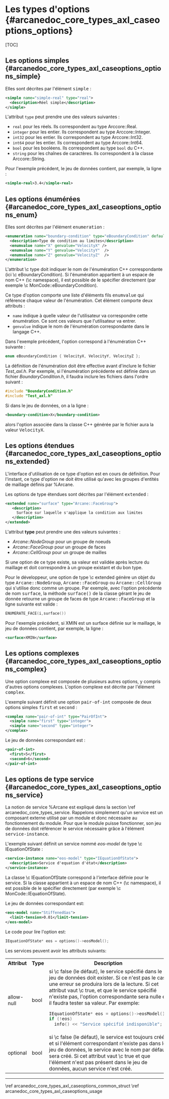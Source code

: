 ﻿# Les types d'options {#arcanedoc_core_types_axl_caseoptions_options}

[TOC]

## Les options simples {#arcanedoc_core_types_axl_caseoptions_options_simple}

Elles sont décrites par l'élément <tt>simple</tt> :

```xml
<simple name="simple-real" type="real">
  <description>Réel simple</description>
</simple>
```

L'attribut `type` peut prendre une des valeurs suivantes :
- `real` pour les réels. Ils correspondent au type Arccore::Real.
- `integer` pour les entier. Ils correspondent au type Arccore::Integer.
- `int32` pour les entier. Ils correspondent au type Arccore::Int32.
- `int64` pour les entier. Ils correspondent au type Arccore::Int64.
- `bool` pour les booléens. Ils correspondent au type `bool` du C++.
- `string` pour les chaînes de caractères. Ils correspondent à la classe Arccore::String.

Pour l'exemple précédent, le jeu de données contient, par exemple, la ligne :

```xml
<simple-real>3.4</simple-real>
```

## Les options énumérées {#arcanedoc_core_types_axl_caseoptions_options_enum}

Elles sont décrites par l'élément <tt>enumeration</tt> :

```xml
<enumeration name="boundary-condition" type="eBoundaryCondition" default="X">
  <description>Type de condition au limites</description>
  <enumvalue name="X" genvalue="VelocityX" />
  <enumvalue name="Y" genvalue="VelocityY"  />
  <enumvalue name="Z" genvalue="VelocityZ"  />
</enumeration>
```

L'attribut \c type doit indiquer le nom de
l'énumération C++ correspondante (ici \c eBoundaryCondition). Si
l'énumération appartient à un espace de nom C++ (\c namespace), il
est possible de le spécifier directement (par exemple \c MonCode::eBoundaryCondition).
	
Ce type d'option comporte une liste d'éléments fils
<tt>enumvalue</tt> qui référence chaque valeur
de l'énumération. Cet élément comporte deux attributs :
- `name` indique à quelle valeur de l'utilisateur va
  correspondre cette énumération. Ce sont ces valeurs que
  l'utilisateur va entrer.
- `genvalue` indique le nom de l'énumération correspondante
  dans le langage C++.

Dans l'exemple précédent, l'option correspond à l'énumération C++
suivante :

```cpp
enum eBoundaryCondition { VelocityX, VelocityY, VelocityZ };
```

La définition de l'énumération doit être effective avant d'inclure
le fichier *Test_axl.h*. Par exemple, si l'énumération
précédente est définie dans un fichier *BoundaryCondition.h*,
il faudra inclure les fichiers dans l'ordre suivant :
```cpp
#include "BoundaryCondition.h"
#include "Test_axl.h"
```
  
Si dans le jeu de données, on a la ligne :

```xml
<boundary-condition>X</boundary-condition>
```
 
alors l'option associée dans la classe C++ générée par le fichier aura
la valeur <tt>VelocityX</tt>.

## Les options étendues {#arcanedoc_core_types_axl_caseoptions_options_extended}

L'interface d'utilisation de ce type d'option est en cours de définition.
Pour l'instant, ce type d'option ne doit être utilisé qu'avec les 
groupes d'entités de maillage définis par %Arcane.

  Les options de type étendues sont décrites par l'élément <tt>extended</tt> :

```xml
<extended name="surface" type="Arcane::FaceGroup">
   <description>
     Surface sur laquelle s'applique la condition aux limites
   </description>
</extended>
```

L'attribut <b>type</b> peut prendre une des valeurs suivantes :
  
- *Arcane::NodeGroup* pour un groupe de noeuds
- *Arcane::FaceGroup* pour un groupe de faces
- *Arcane::CellGroup* pour un groupe de mailles

Si une option de ce type existe, sa valeur est validée après lecture
du maillage et doit correspondre à un groupe existant et du bon type.

Pour le développeur, une option de type \c extended génère un objet du type
<tt>Arcane::NodeGroup</tt>, <tt>Arcane::FaceGroup</tt> 
ou <tt>Arcane::CellGroup</tt> qui s'utilise donc comme un groupe. Par exemple,
avec l'option précédente de nom <tt>surface</tt>, la méthode
<tt>surface()</tt> de la classe gérant le jeu de donnée retourne un
groupe de faces de type <tt>Arcane::FaceGroup</tt> et la ligne suivante est valide :

```cpp
ENUMERATE_FACE(i,surface())
```

Pour l'exemple précédent, si XMIN est un surface définie sur le maillage,
le jeu de données contient, par exemple, la ligne :

```xml
<surface>XMIN</surface>
```

## Les options complexes {#arcanedoc_core_types_axl_caseoptions_options_complex}

Une option complexe est composée de plusieurs autres options, y compris
d'autres options complexes. L'option complexe est décrite par l'élément <tt>complex</tt>.

L'exemple suivant définit une option <tt>pair-of-int</tt> composée
de deux options simples <tt>first</tt> et <tt>second</tt> :

```xml
<complex name="pair-of-int" type="PairOfInt">
  <simple name="first" type="integer">
  <simple name="second" type="integer">
</complex>
```

Le jeu de données correspondant est :

```xml
<pair-of-int>
  <first>5</first>
  <second>6</second>
</pair-of-int>
```

## Les options de type service {#arcanedoc_core_types_axl_caseoptions_options_service}

La notion de service %Arcane est expliqué dans la section \ref arcanedoc_core_types_service.
Rappelons simplement qu'un service est un composant externe utilisé par un module
et donc nécessaire au fonctionnement du module. Pour que le module puisse
fonctionner, son jeu de données doit référencer le service nécessaire grâce à
l'élément <tt>service-instance</tt>.

L'exemple suivant définit un service nommé *eos-model* 
de type \c IEquationOfState :

```xml
<service-instance name="eos-model" type="IEquationOfState">
  <description>Service d'equation d'état</description>
</service-instance>
```

La classe \c IEquationOfState correspond à l'interface définie pour le service.
Si la classe appartient à un espace de nom C++ (\c namespace), il est
possible de le spécifier directement (par exemple \c
MonCode::IEquationOfState).

Le jeu de données correspondant est:

```xml
<eos-model name="StiffenedGas">
  <limit-tension>0.01</limit-tension>
</eos-model>
```

Le code pour lire l'option est:
  
```cpp
IEquationOfState* eos = options()->eosModel();
```
  
Les services peuvent avoir les attributs suivants:
<table>
<tr>
<th>Attribut</th>
<th>Type</th>
<th>Description</th>
</tr>
<tr>
<td>allow-null</td>
<td>bool</td>
<td>si \c false (le défaut), le service spécifié dans le jeu de
données doit exister. Si ce n'est pas le cas, une erreur se produira
lors de la lecture. Si cet attribut vaut \c true, et que le service
spécifié n'existe pas, l'option correspondante sera nulle et il
faudra tester sa valeur. Par exemple:

```cpp
IEquationOfState* eos = options()->eosModel();
if (!eos)
  info() << "Service spécifié indisponible";
```
</td>
</tr>
<tr>
<td>optional</td>
<td>bool</td>
<td>si \c false (le défaut), le service est toujours créé et si
l'élément correspondant n'existe pas dans le jeu de données, le
service avec le nom par défaut sera créé. Si cet attribut vaut \c
true et que l'élément n'est pas présent dans le jeu de données,
aucun service n'est créé.
</td>
</tr>
</table>



____

<div class="section_buttons">
<span class="back_section_button">
\ref arcanedoc_core_types_axl_caseoptions_common_struct
</span>
<span class="next_section_button">
\ref arcanedoc_core_types_axl_caseoptions_usage
</span>
</div>
